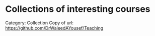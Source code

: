 # Collections of interesting courses

Category: Collection
Copy of url: https://github.com/DrWaleedAYousef/Teaching